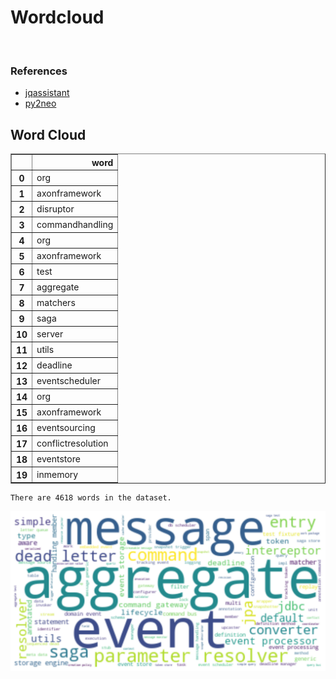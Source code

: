 # Wordcloud
<br>  

### References
- [jqassistant](https://jqassistant.org)
- [py2neo](https://py2neo.org/2021.1/)





## Word Cloud




<div>
<table border="1" class="dataframe">
  <thead>
    <tr style="text-align: right;">
      <th></th>
      <th>word</th>
    </tr>
  </thead>
  <tbody>
    <tr>
      <th>0</th>
      <td>org</td>
    </tr>
    <tr>
      <th>1</th>
      <td>axonframework</td>
    </tr>
    <tr>
      <th>2</th>
      <td>disruptor</td>
    </tr>
    <tr>
      <th>3</th>
      <td>commandhandling</td>
    </tr>
    <tr>
      <th>4</th>
      <td>org</td>
    </tr>
    <tr>
      <th>5</th>
      <td>axonframework</td>
    </tr>
    <tr>
      <th>6</th>
      <td>test</td>
    </tr>
    <tr>
      <th>7</th>
      <td>aggregate</td>
    </tr>
    <tr>
      <th>8</th>
      <td>matchers</td>
    </tr>
    <tr>
      <th>9</th>
      <td>saga</td>
    </tr>
    <tr>
      <th>10</th>
      <td>server</td>
    </tr>
    <tr>
      <th>11</th>
      <td>utils</td>
    </tr>
    <tr>
      <th>12</th>
      <td>deadline</td>
    </tr>
    <tr>
      <th>13</th>
      <td>eventscheduler</td>
    </tr>
    <tr>
      <th>14</th>
      <td>org</td>
    </tr>
    <tr>
      <th>15</th>
      <td>axonframework</td>
    </tr>
    <tr>
      <th>16</th>
      <td>eventsourcing</td>
    </tr>
    <tr>
      <th>17</th>
      <td>conflictresolution</td>
    </tr>
    <tr>
      <th>18</th>
      <td>eventstore</td>
    </tr>
    <tr>
      <th>19</th>
      <td>inmemory</td>
    </tr>
  </tbody>
</table>
</div>



    There are 4618 words in the dataset.



    
![png](Wordcloud_files/Wordcloud_10_1.png)
    

